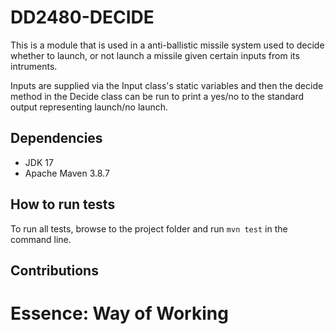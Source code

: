 # DD2480-DECIDE

This is a module that is used in a anti-ballistic missile system used to decide whether to launch, or not launch a missile given certain inputs from its intruments.

Inputs are supplied via the Input class's static variables and then the decide method in the Decide class can be run to print a yes/no to the standard output representing launch/no launch.

## Dependencies
* JDK 17
* Apache Maven 3.8.7

## How to run tests
To run all tests, browse to the project folder and run
```mvn test```
in the command line.

## Contributions

# Essence: Way of Working
